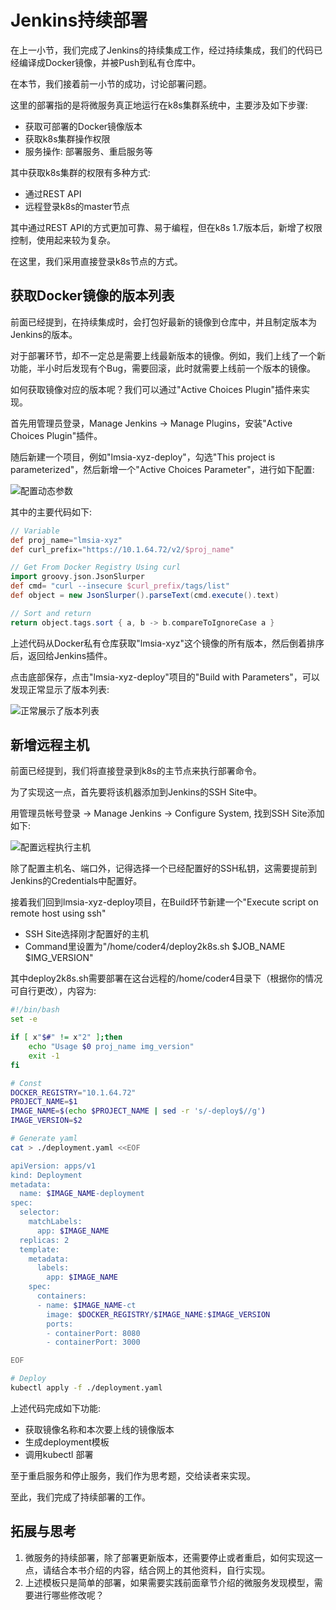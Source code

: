 # Jenkins持续部署

在上一小节，我们完成了Jenkins的持续集成工作，经过持续集成，我们的代码已经编译成Docker镜像，并被Push到私有仓库中。

在本节，我们接着前一小节的成功，讨论部署问题。

这里的部署指的是将微服务真正地运行在k8s集群系统中，主要涉及如下步骤:
* 获取可部署的Docker镜像版本
* 获取k8s集群操作权限
* 服务操作: 部署服务、重启服务等

其中获取k8s集群的权限有多种方式:
* 通过REST API
* 远程登录k8s的master节点

其中通过REST API的方式更加可靠、易于编程，但在k8s 1.7版本后，新增了权限控制，使用起来较为复杂。

在这里，我们采用直接登录k8s节点的方式。

## 获取Docker镜像的版本列表

前面已经提到，在持续集成时，会打包好最新的镜像到仓库中，并且制定版本为Jenkins的版本。

对于部署环节，却不一定总是需要上线最新版本的镜像。例如，我们上线了一个新功能，半小时后发现有个Bug，需要回滚，此时就需要上线前一个版本的镜像。

如何获取镜像对应的版本呢？我们可以通过"Active Choices Plugin"插件来实现。

首先用管理员登录，Manage Jenkins -> Manage Plugins，安装"Active Choices Plugin"插件。

随后新建一个项目，例如"lmsia-xyz-deploy"，勾选"This project is parameterized"，然后新增一个"Active Choices Parameter"，进行如下配置:

![配置动态参数](https://image.xiaoxiaofeng.site/blog/2023/05/17/xxf-20230517173447.png?xxfjava)

其中的主要代码如下:
```groovy
// Variable
def proj_name="lmsia-xyz"
def curl_prefix="https://10.1.64.72/v2/$proj_name"

// Get From Docker Registry Using curl
import groovy.json.JsonSlurper
def cmd= "curl --insecure $curl_prefix/tags/list"
def object = new JsonSlurper().parseText(cmd.execute().text)

// Sort and return
return object.tags.sort { a, b -> b.compareToIgnoreCase a }
```

上述代码从Docker私有仓库获取"lmsia-xyz"这个镜像的所有版本，然后倒着排序后，返回给Jenkins插件。

点击底部保存，点击"lmsia-xyz-deploy"项目的"Build with Parameters"，可以发现正常显示了版本列表:

![正常展示了版本列表](https://image.xiaoxiaofeng.site/blog/2023/05/17/xxf-20230517173451.png?xxfjava)

## 新增远程主机

前面已经提到，我们将直接登录到k8s的主节点来执行部署命令。

为了实现这一点，首先要将该机器添加到Jenkins的SSH Site中。

用管理员帐号登录 -> Manage Jenkins -> Configure System, 找到SSH Site添加如下:

![配置远程执行主机](https://image.xiaoxiaofeng.site/blog/2023/05/17/xxf-20230517173453.png?xxfjava)

除了配置主机名、端口外，记得选择一个已经配置好的SSH私钥，这需要提前到Jenkins的Credentials中配置好。

接着我们回到lmsia-xyz-deploy项目，在Build环节新建一个"Execute script on remote host using ssh"

* SSH Site选择刚才配置好的主机
* Command里设置为"/home/coder4/deploy2k8s.sh $JOB_NAME $IMG_VERSION"

其中deploy2k8s.sh需要部署在这台远程的/home/coder4目录下（根据你的情况可自行更改），内容为:
```bash
#!/bin/bash
set -e

if [ x"$#" != x"2" ];then
    echo "Usage $0 proj_name img_version"
    exit -1
fi

# Const
DOCKER_REGISTRY="10.1.64.72"
PROJECT_NAME=$1
IMAGE_NAME=$(echo $PROJECT_NAME | sed -r 's/-deploy$//g')
IMAGE_VERSION=$2

# Generate yaml 
cat > ./deployment.yaml <<EOF

apiVersion: apps/v1
kind: Deployment
metadata:
  name: $IMAGE_NAME-deployment
spec:
  selector:
    matchLabels:
      app: $IMAGE_NAME 
  replicas: 2
  template:
    metadata:
      labels:
        app: $IMAGE_NAME
    spec:
      containers:
      - name: $IMAGE_NAME-ct
        image: $DOCKER_REGISTRY/$IMAGE_NAME:$IMAGE_VERSION
        ports:
        - containerPort: 8080
        - containerPort: 3000

EOF

# Deploy 
kubectl apply -f ./deployment.yaml

```

上述代码完成如下功能:
* 获取镜像名称和本次要上线的镜像版本
* 生成deployment模板
* 调用kubectl 部署

至于重启服务和停止服务，我们作为思考题，交给读者来实现。

至此，我们完成了持续部署的工作。

## 拓展与思考
1. 微服务的持续部署，除了部署更新版本，还需要停止或者重启，如何实现这一点，请结合本书介绍的内容，结合网上的其他资料，自行实现。
1. 上述模板只是简单的部署，如果需要实践前面章节介绍的微服务发现模型，需要进行哪些修改呢？
